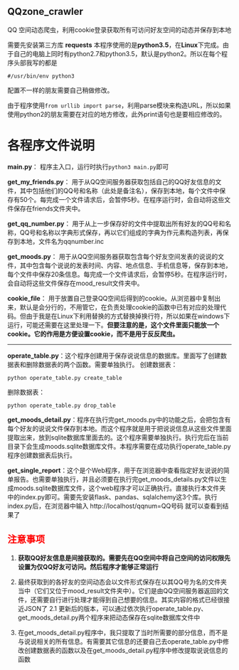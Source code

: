 ## QQzone_crawler
QQ 空间动态爬虫，利用cookie登录获取所有可访问好友空间的动态并保存到本地

需要先安装第三方库 **requests**
本程序使用的是**python3.5**，在**Linux**下完成。由于自己的电脑上同时有python2.7和python3.5，默认是python2。所以在每个程序头部我写的都是

```
#/usr/bin/env python3
```

配置不一样的朋友需要自己稍做修改。

由于程序使用`from urllib import parse`，利用parse模块来构造URL，所以如果使用python2的朋友需要在对应的地方修改，此外print语句也是要相应修改的。

# 各程序文件说明

**main.py**： 程序主入口，运行时执行`python3 main.py`即可

**get_my_friends.py**： 用于从QQ空间服务器获取包括自己的QQ好友信息的文件，其中包括他们的QQ号和名称（此处是备注名），保存到本地，每个文件中保存有50个。每完成一个文件请求后，会暂停5秒。在程序运行时，会自动将这些文件保存在friends文件夹中。

**get_qq_number.py**： 用于从上一步保存好的文件中提取出所有好友的QQ号和名称，QQ号和名称以字典形式保存，再以它们组成的字典为作元素构造列表，再保存到本地，文件名为qqnumber.inc

**get_moods.py**： 用于从QQ空间服务器获取包含每个好友空间发表的说说的文件，其中包含每个说说的发表时间、内容、地点信息、手机信息等，保存到本地，每个文件中保存20条信息。每完成一个文件请求后，会暂停5秒。在程序运行时，会自动将这些文件保存在mood_result文件夹中。

**cookie_file**： 用于放置自己登录QQ空间后得到的cookie。从浏览器中复制出来，默认是会分行的，不用管它，在负责处理cookie的函数中已有对应的处理代码。但由于我是在Linux下利用替换的方式替换掉换行符，所以如果在windows下运行，可能还需要在这里处理一下。**但要注意的是，这个文件里面只能放一个cookie。它的作用是方便设置cookie，而不是用于反反爬虫。**

---

**operate_table.py**：这个程序创建用于保存说说信息的数据库。里面写了创建数据表和删除数据表的两个函数。需要单独执行。
创建数据表：

```
python operate_table.py create_table
```

删除数据表：

```
python operate_table.py drop_table
```

**get_moods_detail.py**：程序在执行完get_moods.py中的功能之后，会把包含有每个好友的说说文件保存到本地。而这个程序就是用于把说说信息从这些文件里面提取出来，放到sqlite数据库里面去的。这个程序需要单独执行。执行完后在当前目录下会生成moods.sqlite数据库文件。本程序需要在成功执行operate_table.py程序创建数据表后执行。

**get_single_report**：这个是个Web程序，用于在浏览器中查看指定好友说说的简单报告。也需要单独执行，并且必须要在执行完get_moods_details.py文件以生成moods.sqlite数据库文件，这个web程序才可以正确执行。直接执行本文件夹中的index.py即可。需要先安装flask、pandas、sqlalchemy这3个库。执行index.py后，在浏览器中输入 http://localhost/qqnum=QQ号码 就可以查看到结果了

## <font color="red">注意事项</font>

1. **获取QQ好友信息是间接获取的。需要先在QQ空间中将自己空间的访问权限先设置为仅QQ好友可访问。然后程序才能够正常运行**

2. 最终获取到的各好友的空间动态会以文件形式保存在以其QQ号为名的文件夹当中（它们又位于mood\_result文件夹中）。它们是由QQ空间服务器返回的文件，还需要自行进行处理才能得到自己想要的信息。其实内容的格式已经很接近JSON了
2.1 更新后的版本，可以通过依次执行operate_table.py、get_moods_detail.py两个程序来把动态保存在sqlite数据库文件中

3. 在get_moods_detail.py程序中，我只提取了当时所需要的部分信息，而不是与说说相关的所有信息。有需要其它信息的还要自己去operate_table.py中修改创建数据表的函数以及在get_moods_detail.py程序中修改提取说说信息的函数